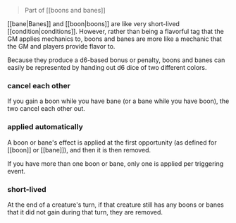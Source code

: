 > Part of [[boons and banes]]

[[bane|Banes]] and [[boon|boons]] are like very short-lived [[condition|conditions]]. However, rather than being a flavorful tag that the GM applies mechanics to, boons and banes are more like a mechanic that the GM and players provide flavor to. 

Because they produce a d6-based bonus or penalty, boons and banes can easily be represented by handing out d6 dice of two different colors.

### cancel each other

If you gain a boon while you have bane (or a bane while you have boon), the two cancel each other out.

### applied automatically

A boon or bane's effect is applied at the first opportunity (as defined for [[boon]] or [[bane]]), and then it is then removed. 

If you have more than one boon or bane, only one is applied per triggering event.

### short-lived

At the end of a creature's turn, if that creature still has any boons or banes that it did not gain during that turn, they are removed.
